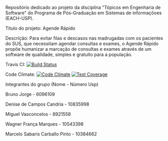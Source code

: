 Repositório dedicado ao projeto da disciplina "Tópicos em Engenharia de Software" do Programa de Pós-Graduação em Sistemas de informaçõoes (EACH-USP).

Título do projeto: Agende Rápido  

Descrição: Para evitar filas e descasos nas madrugadas com os pacientes do SUS, que necessitam agendar consultas e exames, o Agende Rápido propõe humanizar a marcação de consultas e exames através de um software de qualidade, simples e gratuito para a população.

Travis CI: 
[![Build Status](https://travis-ci.org/Brunojones85/projeto_eng_software.svg?branch=master)](https://travis-ci.org/Brunojones85/projeto_eng_software)

Code Climate:
[![Code Climate](https://codeclimate.com/github/Brunojones85/projeto_eng_software/badges/gpa.svg)](https://codeclimate.com/github/Brunojones85/projeto_eng_software)
[![Test Coverage](https://codeclimate.com/github/Brunojones85/projeto_eng_software/badges/coverage.svg)](https://codeclimate.com/github/Brunojones85/projeto_eng_software)


Integrantes do grupo (Nome - Número Usp)

Bruno Jorge - 6096109

Denise de Campos Candria - 10835998

Miguel Vasconcelos - 8921558

Wagner França Marques - 10543398

Marcelo Sabaris Carballo Pinto - 10384662
